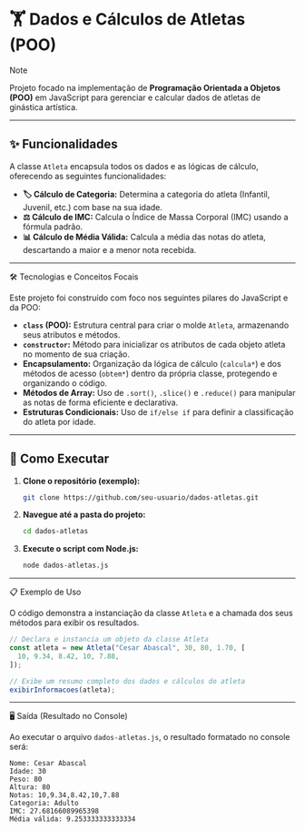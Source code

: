 # 🏋️ Dados e Cálculos de Atletas (POO)

> [!NOTE]
> Projeto focado na implementação de **Programação Orientada a Objetos (POO)** em JavaScript para gerenciar e calcular dados de atletas de ginástica artística.

---

## ✨ Funcionalidades

A classe `Atleta` encapsula todos os dados e as lógicas de cálculo, oferecendo as seguintes funcionalidades:

- **🏷️ Cálculo de Categoria:** Determina a categoria do atleta (Infantil, Juvenil, etc.) com base na sua idade.
- **⚖️ Cálculo de IMC:** Calcula o Índice de Massa Corporal (IMC) usando a fórmula padrão.
- **📊 Cálculo de Média Válida:** Calcula a média das notas do atleta, descartando a maior e a menor nota recebida.

---

🛠️ Tecnologias e Conceitos Focais

Este projeto foi construído com foco nos seguintes pilares do JavaScript e da POO:

- **`class` (POO):** Estrutura central para criar o molde `Atleta`, armazenando seus atributos e métodos.
- **`constructor`:** Método para inicializar os atributos de cada objeto atleta no momento de sua criação.
- **Encapsulamento:** Organização da lógica de cálculo (`calcula*`) e dos métodos de acesso (`obtem*`) dentro da própria classe, protegendo e organizando o código.
- **Métodos de Array:** Uso de `.sort()`, `.slice()` e `.reduce()` para manipular as notas de forma eficiente e declarativa.
- **Estruturas Condicionais:** Uso de `if/else if` para definir a classificação do atleta por idade.

---

## 🚀 Como Executar

1.  **Clone o repositório (exemplo):**
    ```bash
    git clone https://github.com/seu-usuario/dados-atletas.git
    ```
2.  **Navegue até a pasta do projeto:**
    ```bash
    cd dados-atletas
    ```
3.  **Execute o script com Node.js:**
    ```bash
    node dados-atletas.js
    ```

---

📋 Exemplo de Uso

O código demonstra a instanciação da classe `Atleta` e a chamada dos seus métodos para exibir os resultados.

```javascript
// Declara e instancia um objeto da classe Atleta
const atleta = new Atleta("Cesar Abascal", 30, 80, 1.70, [
  10, 9.34, 8.42, 10, 7.88,
]);

// Exibe um resumo completo dos dados e cálculos do atleta
exibirInformacoes(atleta);
```

---

🖥️ Saída (Resultado no Console)

Ao executar o arquivo `dados-atletas.js`, o resultado formatado no console será:

```
Nome: Cesar Abascal
Idade: 30
Peso: 80
Altura: 80
Notas: 10,9.34,8.42,10,7.88
Categoria: Adulto
IMC: 27.68166089965398
Média válida: 9.253333333333334
```